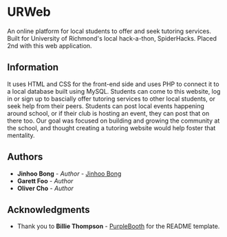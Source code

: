 # URWeb

An online platform for local students to offer and seek tutoring services. 
Built for University of Richmond's local hack-a-thon, SpiderHacks. 
Placed 2nd with this web application. 

## Information

It uses HTML and CSS for the front-end side and uses PHP to connect it to a local database built using MySQL. 
Students can come to this website, log in or sign up to bascially offer tutoring services to other local students, or seek help from their peers. 
Students can post local events happening around school, or if their club is hosting an event, they can post that on there too. 
Our goal was focused on building and growing the community at the school, and thought creating a tutoring website would help foster that mentality. 

## Authors

* **Jinhoo Bong** - *Author* - [Jinhoo Bong](https://github.com/JinhooBong)
* **Garett Foo** - *Author*
* **Oliver Cho** - *Author*

## Acknowledgments

* Thank you to **Billie Thompson** - [PurpleBooth](https://github.com/PurpleBooth)
for the README template.
